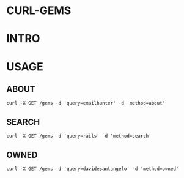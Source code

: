 # CURL-GEMS

# INTRO


# USAGE



## ABOUT

```
curl -X GET /gems -d 'query=emailhunter' -d 'method=about'

```

## SEARCH

```
curl -X GET /gems -d 'query=rails' -d 'method=search'

```

## OWNED

```
curl -X GET /gems -d 'query=davidesantangelo' -d 'method=owned'

```
